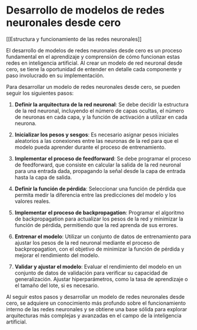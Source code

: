 # Desarrollo de modelos de redes neuronales desde cero

[[Estructura y funcionamiento de las  redes neuronales]]

El desarrollo de modelos de redes neuronales desde cero es un proceso fundamental en el aprendizaje y comprensión de cómo funcionan estas redes en inteligencia artificial. Al crear un modelo de red neuronal desde cero, se tiene la oportunidad de entender en detalle cada componente y paso involucrado en su implementación.

Para desarrollar un modelo de redes neuronales desde cero, se pueden seguir los siguientes pasos:

1. **Definir la arquitectura de la red neuronal**: Se debe decidir la estructura de la red neuronal, incluyendo el número de capas ocultas, el número de neuronas en cada capa, y la función de activación a utilizar en cada neurona.

2. **Inicializar los pesos y sesgos**: Es necesario asignar pesos iniciales aleatorios a las conexiones entre las neuronas de la red para que el modelo pueda aprender durante el proceso de entrenamiento.

3. **Implementar el proceso de feedforward**: Se debe programar el proceso de feedforward, que consiste en calcular la salida de la red neuronal para una entrada dada, propagando la señal desde la capa de entrada hasta la capa de salida.

4. **Definir la función de pérdida**: Seleccionar una función de pérdida que permita medir la diferencia entre las predicciones del modelo y los valores reales.

5. **Implementar el proceso de backpropagation**: Programar el algoritmo de backpropagation para actualizar los pesos de la red y minimizar la función de pérdida, permitiendo que la red aprenda de sus errores.

6. **Entrenar el modelo**: Utilizar un conjunto de datos de entrenamiento para ajustar los pesos de la red neuronal mediante el proceso de backpropagation, con el objetivo de minimizar la función de pérdida y mejorar el rendimiento del modelo.

7. **Validar y ajustar el modelo**: Evaluar el rendimiento del modelo en un conjunto de datos de validación para verificar su capacidad de generalización. Ajustar hiperparámetros, como la tasa de aprendizaje o el tamaño del lote, si es necesario.

Al seguir estos pasos y desarrollar un modelo de redes neuronales desde cero, se adquiere un conocimiento más profundo sobre el funcionamiento interno de las redes neuronales y se obtiene una base sólida para explorar arquitecturas más complejas y avanzadas en el campo de la inteligencia artificial.
